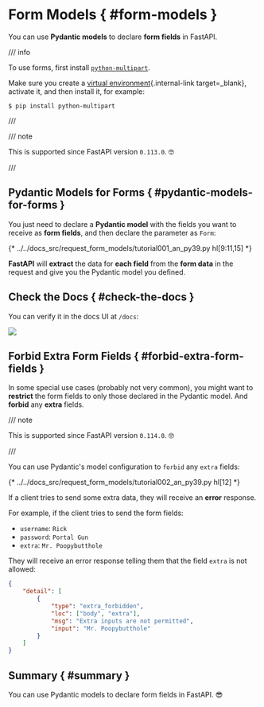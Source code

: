 # Form Models { #form-models }

You can use **Pydantic models** to declare **form fields** in FastAPI.

/// info

To use forms, first install <a href="https://github.com/Kludex/python-multipart" class="external-link" target="_blank">`python-multipart`</a>.

Make sure you create a [virtual environment](../virtual-environments.md){.internal-link target=_blank}, activate it, and then install it, for example:

```console
$ pip install python-multipart
```

///

/// note

This is supported since FastAPI version `0.113.0`. 🤓

///

## Pydantic Models for Forms { #pydantic-models-for-forms }

You just need to declare a **Pydantic model** with the fields you want to receive as **form fields**, and then declare the parameter as `Form`:

{* ../../docs_src/request_form_models/tutorial001_an_py39.py hl[9:11,15] *}

**FastAPI** will **extract** the data for **each field** from the **form data** in the request and give you the Pydantic model you defined.

## Check the Docs { #check-the-docs }

You can verify it in the docs UI at `/docs`:

<div class="screenshot">
<img src="/img/tutorial/request-form-models/image01.png">
</div>

## Forbid Extra Form Fields { #forbid-extra-form-fields }

In some special use cases (probably not very common), you might want to **restrict** the form fields to only those declared in the Pydantic model. And **forbid** any **extra** fields.

/// note

This is supported since FastAPI version `0.114.0`. 🤓

///

You can use Pydantic's model configuration to `forbid` any `extra` fields:

{* ../../docs_src/request_form_models/tutorial002_an_py39.py hl[12] *}

If a client tries to send some extra data, they will receive an **error** response.

For example, if the client tries to send the form fields:

* `username`: `Rick`
* `password`: `Portal Gun`
* `extra`: `Mr. Poopybutthole`

They will receive an error response telling them that the field `extra` is not allowed:

```json
{
    "detail": [
        {
            "type": "extra_forbidden",
            "loc": ["body", "extra"],
            "msg": "Extra inputs are not permitted",
            "input": "Mr. Poopybutthole"
        }
    ]
}
```

## Summary { #summary }

You can use Pydantic models to declare form fields in FastAPI. 😎
